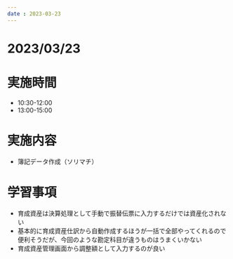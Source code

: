 ```yaml
---
date : 2023-03-23
---
```


# 2023/03/23

# 実施時間
- 10:30-12:00
- 13:00-15:00

# 実施内容
- 簿記データ作成（ソリマチ）

# 学習事項
- 育成資産は決算処理として手動で振替伝票に入力するだけでは資産化されない
- 基本的に育成資産仕訳から自動作成するほうが一括で全部やってくれるので便利そうだが、今回のような勘定科目が違うものはうまくいかない
- 育成資産管理画面から調整額として入力するのが良い